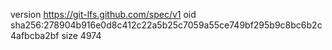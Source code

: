 version https://git-lfs.github.com/spec/v1
oid sha256:278904b916e0d8c412c22a5b25c7059a55ce749bf295b9c8bc6b2c4afbcba2bf
size 4974
